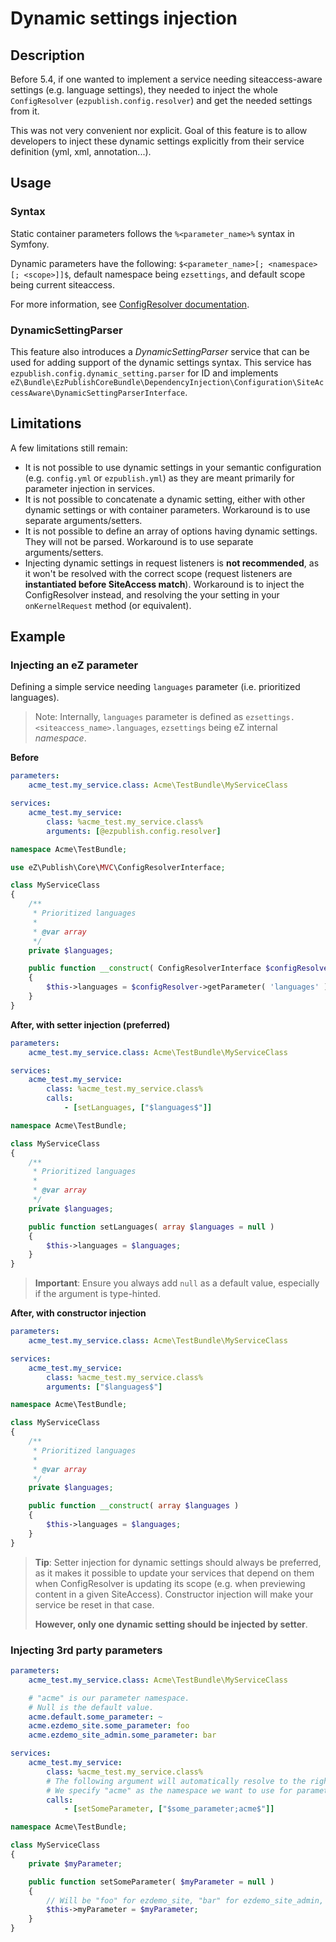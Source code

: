 # Dynamic settings injection

## Description
Before 5.4, if one wanted to implement a service needing siteaccess-aware settings (e.g. language settings),
they needed to inject the whole `ConfigResolver` (`ezpublish.config.resolver`) and get the needed settings from it.

This was not very convenient nor explicit.
Goal of this feature is to allow developers to inject these dynamic settings explicitly from their service definition (yml, xml, annotation...).

## Usage
### Syntax
Static container parameters follows the `%<parameter_name>%` syntax in Symfony.

Dynamic parameters have the following: `$<parameter_name>[; <namespace>[; <scope>]]$`, default namespace being `ezsettings`, 
and default scope being current siteaccess.

For more information, see [ConfigResolver documentation](https://confluence.ez.no/display/EZP/Configuration#Configuration-DynamicconfigurationwiththeConfigResolver).

### DynamicSettingParser
This feature also introduces a *DynamicSettingParser* service that can be used for adding support of the dynamic settings syntax.
This service has `ezpublish.config.dynamic_setting.parser` for ID and implements
`eZ\Bundle\EzPublishCoreBundle\DependencyInjection\Configuration\SiteAccessAware\DynamicSettingParserInterface`.

## Limitations
A few limitations still remain:

* It is not possible to use dynamic settings in your semantic configuration (e.g. `config.yml` or `ezpublish.yml`)
  as they are meant primarily for parameter injection in services.
* It is not possible to concatenate a dynamic setting, either with other dynamic settings or with container parameters.
  Workaround is to use separate arguments/setters.
* It is not possible to define an array of options having dynamic settings. They will not be parsed. Workaround is to use
  separate arguments/setters.
* Injecting dynamic settings in request listeners is **not recommended**, as it won't be resolved with the correct scope 
  (request listeners are **instantiated before SiteAccess match**). Workaround is to inject the ConfigResolver instead, and
  resolving the your setting in your `onKernelRequest` method (or equivalent).

## Example
### Injecting an eZ parameter
Defining a simple service needing `languages` parameter (i.e. prioritized languages).

> Note: Internally, `languages` parameter is defined as `ezsettings.<siteaccess_name>.languages`,
> `ezsettings` being eZ internal *namespace*.

**Before**
```yaml
parameters:
    acme_test.my_service.class: Acme\TestBundle\MyServiceClass

services:
    acme_test.my_service:
        class: %acme_test.my_service.class%
        arguments: [@ezpublish.config.resolver]
```

```php
namespace Acme\TestBundle;

use eZ\Publish\Core\MVC\ConfigResolverInterface;

class MyServiceClass
{
    /**
     * Prioritized languages
     *
     * @var array
     */
    private $languages;

    public function __construct( ConfigResolverInterface $configResolver )
    {
        $this->languages = $configResolver->getParameter( 'languages' );
    }
}
```

**After, with setter injection (preferred)**
```yaml
parameters:
    acme_test.my_service.class: Acme\TestBundle\MyServiceClass

services:
    acme_test.my_service:
        class: %acme_test.my_service.class%
        calls:
            - [setLanguages, ["$languages$"]]
```

```php
namespace Acme\TestBundle;

class MyServiceClass
{
    /**
     * Prioritized languages
     *
     * @var array
     */
    private $languages;

    public function setLanguages( array $languages = null )
    {
        $this->languages = $languages;
    }
}
```

> **Important**: Ensure you always add `null` as a default value, especially if the argument is type-hinted.

**After, with constructor injection**
```yaml
parameters:
    acme_test.my_service.class: Acme\TestBundle\MyServiceClass

services:
    acme_test.my_service:
        class: %acme_test.my_service.class%
        arguments: ["$languages$"]
```

```php
namespace Acme\TestBundle;

class MyServiceClass
{
    /**
     * Prioritized languages
     *
     * @var array
     */
    private $languages;

    public function __construct( array $languages )
    {
        $this->languages = $languages;
    }
}
```

> **Tip**: Setter injection for dynamic settings should always be preferred, as it makes it possible to update your services
> that depend on them when ConfigResolver is updating its scope (e.g. when previewing content in a given SiteAccess).
> Constructor injection will make your service be reset in that case.
>
> **However, only one dynamic setting should be injected by setter**.

### Injecting 3rd party parameters

```yaml
parameters:
    acme_test.my_service.class: Acme\TestBundle\MyServiceClass

    # "acme" is our parameter namespace.
    # Null is the default value.
    acme.default.some_parameter: ~
    acme.ezdemo_site.some_parameter: foo
    acme.ezdemo_site_admin.some_parameter: bar

services:
    acme_test.my_service:
        class: %acme_test.my_service.class%
        # The following argument will automatically resolve to the right value, depending on the current SiteAccess.
        # We specify "acme" as the namespace we want to use for parameter resolving.
        calls:
            - [setSomeParameter, ["$some_parameter;acme$"]]
```

```php
namespace Acme\TestBundle;

class MyServiceClass
{
    private $myParameter;

    public function setSomeParameter( $myParameter = null )
    {
        // Will be "foo" for ezdemo_site, "bar" for ezdemo_site_admin, or null if another SiteAccess.
        $this->myParameter = $myParameter;
    }
}
```

